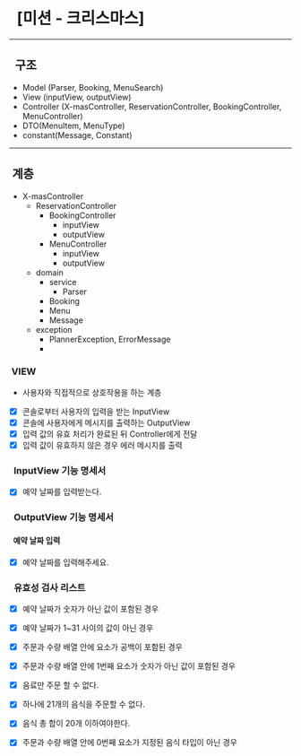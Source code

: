 # &nbsp;&nbsp;[미션 - 크리스마스]

---

## &nbsp;&nbsp;구조

- Model (Parser, Booking, MenuSearch)
- View (inputView, outputView)
- Controller (X-masController, ReservationController, BookingController, MenuController)
- DTO(MenuItem, MenuType)
- constant(Message, Constant)
---

## &nbsp;계층

- X-masController
    - ReservationController
        - BookingController
          - inputView
           - outputView
        - MenuController
          - inputView
          - outputView
    - domain
        - service
          - Parser
        - Booking
        - Menu
        - Message
    - exception
      - PlannerException, ErrorMessage
      - 
### &nbsp;VIEW

- 사용자와 직접적으로 상호작용을 하는 계층
- [x] 콘솔로부터 사용자의 입력을 받는 InputView
- [x] 콘솔에 사용자에게 메시지를 출력하는 OutputView
- [x] 입력 값의 유효 처리가 완료된 뒤 Controller에게 전달
- [x] 입력 값이 유효하지 않은 경우 에러 메시지를 출력

### &nbsp;&nbsp;InputView 기능 명세서

- [x] 예약 날짜를 입력받는다.

### &nbsp;&nbsp;OutputView 기능 명세서
#### &nbsp;&nbsp;예약 날짜 입력

- [x] 예약 날짜를 입력해주세요.


### &nbsp;&nbsp;유효성 검사 리스트

- [x] 예약 날짜가 숫자가 아닌 값이 포함된 경우
- [x] 예약 날짜가 1~31 사이의 값이 아닌 경우


- [x] 주문과 수량 배열 안에 요소가 공백이 포함된 경우
- [x] 주문과 수량 배열 안에 1번째 요소가 숫자가 아닌 값이 포함된 경우
- [x] 음료만 주문 할 수 없다.
- [x] 하나에 21개의 음식을 주문할 수 없다.
- [x] 음식 총 합이 20개 이하여야한다.
- [x] 주문과 수량 배열 안에 0번째 요소가 지정된 음식 타입이 아닌 경우
